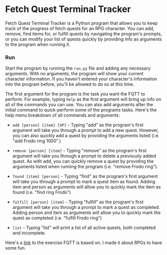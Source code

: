 # Fetch Quest Terminal Tracker

Fetch Quest Terminal Tracker is a Python program that allows you to keep track of the progress of fetch quests for an RPG character. You can add, remove, find items for, or fulfill quests by navigating the program's prompts, or you can modify your list of quests quickly by providing info as arguments to the program when running it.

### Run

Start the program by running the `run.py` file and adding any necessary arguments. With no arguments, the program will show your current character information. If you haven't entered your character's information into the program before, you'll be allowed to do so at this time.

The first argument for the program is the task you want the FQTT to perform. For example, typing `help` as the first argument will bring up info on all of the commands you can use. You can also add arguments after the initial command to quick-perform some of the programs tasks. Here's the help menu breakdown of all commands and arguments:

- `add [person] [item] [XP]` - Typing "add" as the program's first argument will take you through a prompt to add a new quest. However, you can also quickly add a quest by providing the arguments listed (i.e. "add Frodo ring 1000".)

- `remove [person] [item]` - Typing "remove" as the program's first argument will take you through a prompt to delete a previously added quest. As with add, you can quickly remove a quest by providing the arguments listed when running the program (i.e. "remove Frodo ring").

- `found [item] [person]` - Typing "find" as the program's first argument will take you through a prompt to mark a quest item as found. Adding item and person as arguments will allow you to quickly mark the item as found (i.e. "find ring Frodo")

- `fulfill [person] [item]` - Typing "fulfill" as the program's first argument will take you through a prompt to mark a quest as completed. Adding person and item as arguments will allow you to quickly mark the quest as completed (i.e. "fulfill Frodo ring")

- `list` - Typing "list" will print a list of all active quests, both completed and incomplete.

Here's a [link](https://github.com/nashville-software-school/python-milestones/blob/master/02-command-line-applications/exercises/CLI_BAG_OF_LOOT.md) to the exercise FQTT is based on. I made it about RPGs to have some fun.
